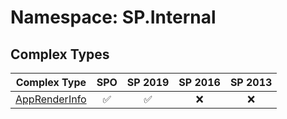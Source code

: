 # Namespace: SP.Internal

## Complex Types

Complex Type | SPO | SP 2019 | SP 2016 | SP 2013
----------|:---:|:-------:|:-------:|:-------:
[AppRenderInfo](./ComplexTypes/AppRenderInfo.md) | ✅ | ✅ | ❌ | ❌